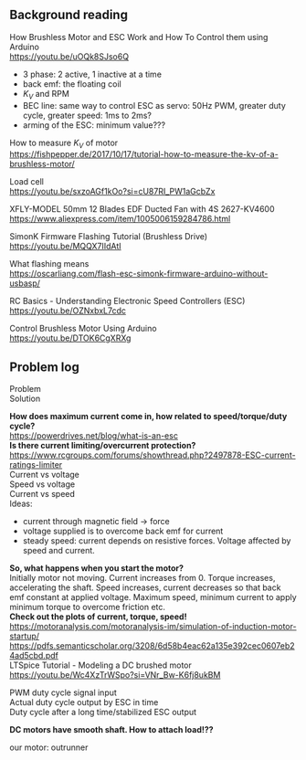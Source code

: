 ## Background reading
How Brushless Motor and ESC Work and How To Control them using Arduino  
https://youtu.be/uOQk8SJso6Q  
- 3 phase: 2 active, 1 inactive at a time
- back emf: the floating coil
- $K_V$ and RPM
- BEC line: same way to control ESC as servo: 50Hz PWM, greater duty cycle, greater speed: 1ms to 2ms?
- arming of the ESC: minimum value???

How to measure $K_V$ of motor  
https://fishpepper.de/2017/10/17/tutorial-how-to-measure-the-kv-of-a-brushless-motor/

Load cell  
https://youtu.be/sxzoAGf1kOo?si=cU87RI_PW1aGcbZx  

XFLY-MODEL 50mm 12 Blades EDF Ducted Fan with 4S 2627-KV4600  
https://www.aliexpress.com/item/1005006159284786.html  

SimonK Firmware Flashing Tutorial (Brushless Drive)  
https://youtu.be/MQQX7IIdAtI

What flashing means  
https://oscarliang.com/flash-esc-simonk-firmware-arduino-without-usbasp/

RC Basics - Understanding Electronic Speed Controllers (ESC)  
https://youtu.be/OZNxbxL7cdc  
  
Control Brushless Motor Using Arduino  
https://youtu.be/DTOK6CgXRXg  



## Problem log
Problem  
Solution  

**How does maximum current come in, how related to speed/torque/duty cycle?**  
https://powerdrives.net/blog/what-is-an-esc  
**Is there current limiting/overcurrent protection?**  
https://www.rcgroups.com/forums/showthread.php?2497878-ESC-current-ratings-limiter  
Current vs voltage  
Speed vs voltage  
Current vs speed  
Ideas:
- current through magnetic field -> force
- voltage supplied is to overcome back emf for current
- steady speed: current depends on resistive forces. Voltage affected by speed and current.

**So, what happens when you start the motor?**  
Initially motor not moving. Current increases from 0. Torque increases, accelerating the shaft. Speed increases, current decreases so that back emf constant at applied voltage. Maximum speed, minimum current to apply minimum torque to overcome friction etc.  
**Check out the plots of current, torque, speed!**  
https://motoranalysis.com/motoranalysis-im/simulation-of-induction-motor-startup/  
https://pdfs.semanticscholar.org/3208/6d58b4eac62a135e392cec0607eb24ad5cbd.pdf  
LTSpice Tutorial - Modeling a DC brushed motor  
https://youtu.be/Wc4XzTrWSpo?si=VNr_Bw-K6fj8ukBM  

PWM duty cycle signal input  
Actual duty cycle output by ESC in time  
Duty cycle after a long time/stabilized ESC output  



**DC motors have smooth shaft. How to attach load!??**



our motor:
outrunner
